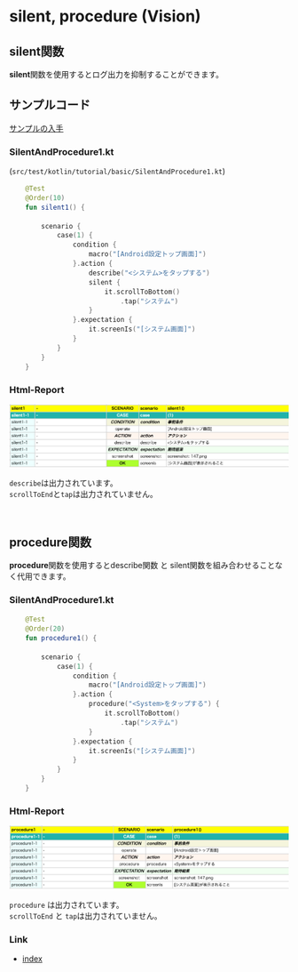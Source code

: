 # silent, procedure (Vision)

## silent関数

**silent**関数を使用するとログ出力を抑制することができます。

## サンプルコード

[サンプルの入手](../../../getting_samples_ja.md)

### SilentAndProcedure1.kt

(`src/test/kotlin/tutorial/basic/SilentAndProcedure1.kt`)

```kotlin
    @Test
    @Order(10)
    fun silent1() {

        scenario {
            case(1) {
                condition {
                    macro("[Android設定トップ画面]")
                }.action {
                    describe("<システム>をタップする")
                    silent {
                        it.scrollToBottom()
                            .tap("システム")
                    }
                }.expectation {
                    it.screenIs("[システム画面]")
                }
            }
        }
    }
```

### Html-Report

![](_images/silent_and_procedure_1_ja.png )

`describe`は出力されています。<br>
`scrollToEnd`と`tap`は出力されていません。

<br>

## procedure関数

**procedure**関数を使用するとdescribe関数 と silent関数を組み合わせることなく代用できます。

### SilentAndProcedure1.kt

```kotlin
    @Test
    @Order(20)
    fun procedure1() {

        scenario {
            case(1) {
                condition {
                    macro("[Android設定トップ画面]")
                }.action {
                    procedure("<System>をタップする") {
                        it.scrollToBottom()
                            .tap("システム")
                    }
                }.expectation {
                    it.screenIs("[システム画面]")
                }
            }
        }
    }
```

### Html-Report

![](_images/silent_and_procedure_2_ja.png)

`procedure` は出力されています。<br>
`scrollToEnd` と `tap`は出力されていません。

### Link

- [index](../../../../index_ja.md)
